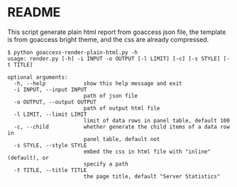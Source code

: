 # README

This script generate plain html report from goaccess json file, the template is from goaccess bright theme, and the css are already compressed.

```
$ python goaccess-render-plain-html.py -h
usage: render.py [-h] -i INPUT -o OUTPUT [-l LIMIT] [-c] [-s STYLE] [-t TITLE]

optional arguments:
  -h, --help            show this help message and exit
  -i INPUT, --input INPUT
                        path of json file
  -o OUTPUT, --output OUTPUT
                        path of output html file
  -l LIMIT, --limit LIMIT
                        limit of data rows in panel table, default 100
  -c, --child           whether generate the child items of a data row in
                        panel table, default not
  -s STYLE, --style STYLE
                        embed the css in html file with "inline"(default), or
                        specify a path
  -t TITLE, --title TITLE
                        the page title, default "Server Statistics"
```
